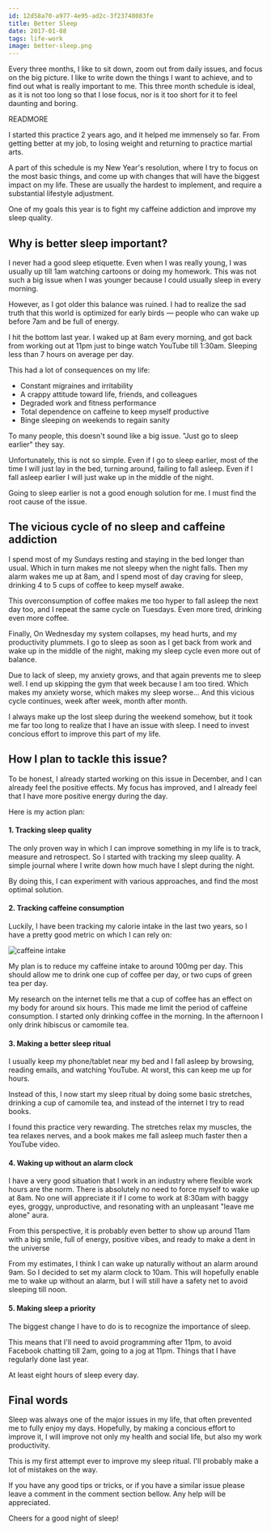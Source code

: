 ```yaml
---
id: 12d58a70-a977-4e95-ad2c-3f23748083fe
title: Better Sleep
date: 2017-01-08
tags: life-work
image: better-sleep.png
---
```


Every three months, I like to sit down, zoom out from daily issues, and
focus on the big picture. I like to write down the things I want to
achieve, and to find out what is really important to me. This three month
schedule is ideal, as it is not too long so that I lose focus, nor is it too
short for it to feel daunting and boring.

READMORE

I started this practice 2 years ago, and it helped me immensely so far. From
getting better at my job, to losing weight and returning to practice martial
arts.

A part of this schedule is my New Year's resolution, where I try to focus on the
most basic things, and come up with changes that will have the biggest impact
on my life. These are usually the hardest to implement, and require a
substantial lifestyle adjustment.

One of my goals this year is to fight my caffeine addiction and improve my sleep
quality.

## Why is better sleep important?

I never had a good sleep etiquette. Even when I was really young, I was usually
up till 1am watching cartoons or doing my homework. This was not such a big issue
when I was younger because I could usually sleep in every morning.

However, as I got older this balance was ruined. I had to realize the sad truth
that this world is optimized for early birds &mdash; people who can wake up
before 7am and be full of energy.

I hit the bottom last year. I waked up at 8am every morning, and got back from
working out at 11pm just to binge watch YouTube till 1:30am. Sleeping less than
7 hours on average per day.

This had a lot of consequences on my life:

- Constant migraines and irritability
- A crappy attitude toward life, friends, and colleagues
- Degraded work and fitness performance
- Total dependence on caffeine to keep myself productive
- Binge sleeping on weekends to regain sanity

To many people, this doesn't sound like a big issue. "Just go to sleep earlier"
they say.

Unfortunately, this is not so simple. Even if I go to sleep earlier,
most of the time I will just lay in the bed, turning around, failing to fall
asleep. Even if I fall asleep earlier I will just wake up in the middle of
the night.

Going to sleep earlier is not a good enough solution for me. I must find the
root cause of the issue.

## The vicious cycle of no sleep and caffeine addiction

I spend most of my Sundays resting and staying in the bed longer than usual.
Which in turn makes me not sleepy when the night falls. Then my alarm wakes
me up at 8am, and I spend most of day craving for sleep, drinking 4 to 5 cups of
coffee to keep myself awake.

This overconsumption of coffee makes me too hyper to fall asleep the next day
too, and I repeat the same cycle on Tuesdays. Even more tired, drinking even
more coffee.

Finally, On Wednesday my system collapses, my head hurts, and my productivity
plummets. I go to sleep as soon as I get back from work and wake up in the
middle of the night, making my sleep cycle even more out of balance.

Due to lack of sleep, my anxiety grows, and that again prevents me to sleep
well. I end up skipping the gym that week because I am too tired. Which makes
my anxiety worse, which makes my sleep worse... And this vicious cycle
continues, week after week, month after month.

I always make up the lost sleep during the weekend somehow, but it
took me far too long to realize that I have an issue with sleep. I need to
invest concious effort to improve this part of my life.

## How I plan to tackle this issue?

To be honest, I already started working on this issue in December, and I can
already feel the positive effects. My focus has improved, and I already feel
that I have more positive energy during the day.

Here is my action plan:

#### 1. Tracking sleep quality

The only proven way in which I can improve something in my life is to track,
measure and retrospect. So I started with tracking my sleep quality. A simple
journal where I write down how much have I slept during the night.

By doing this, I can experiment with various approaches, and find the most
optimal solution.

#### 2. Tracking caffeine consumption

Luckily, I have been tracking my calorie intake in the last two years, so I
have a pretty good metric on which I can rely on:

![caffeine intake](images/better-sleep/caffeine.png)

My plan is to reduce my caffeine intake to around 100mg per day. This should
allow me to drink one cup of coffee per day, or two cups of green tea per day.

My research on the internet tells me that a cup of coffee has an effect on my
body for around six hours. This made me limit the period of caffeine
consumption. I started only drinking coffee in the morning. In the afternoon I
only drink hibiscus or camomile tea.

#### 3. Making a better sleep ritual

I usually keep my phone/tablet near my bed and I fall asleep by browsing,
reading emails, and watching YouTube. At worst, this can keep me up for hours.

Instead of this, I now start my sleep ritual by doing some basic stretches,
drinking a cup of camomile tea, and instead of the internet I try to read books.

I found this practice very rewarding. The stretches relax my muscles, the tea
relaxes nerves, and a book makes me fall asleep much faster then a YouTube
video.

#### 4. Waking up without an alarm clock

I have a very good situation that I work in an industry where flexible work
hours are the norm. There is absolutely no need to force myself to wake up at
8am. No one will appreciate it if I come to work at 8:30am with baggy eyes,
groggy, unproductive, and resonating with an unpleasant "leave me alone" aura.

From this perspective, it is probably even better to show up around 11am
with a big smile, full of energy, positive vibes, and ready to make a dent in
the universe

From my estimates, I think I can wake up naturally without an alarm around
9am. So I decided to set my alarm clock to 10am. This will hopefully enable me
to wake up without an alarm, but I will still have a safety net to avoid
sleeping till noon.

#### 5. Making sleep a priority

The biggest change I have to do is to recognize the importance of sleep.

This means that I'll need to avoid programming after 11pm, to avoid Facebook
chatting till 2am, going to a jog at 11pm. Things that I have regularly done
last year.

At least eight hours of sleep every day.

## Final words

Sleep was always one of the major issues in my life, that often prevented me to
fully enjoy my days. Hopefully, by making a concious effort to improve it, I
will improve not only my health and social life, but also my work productivity.

This is my first attempt ever to improve my sleep ritual. I'll probably make a
lot of mistakes on the way.

If you have any good tips or tricks, or if you have a similar issue please
leave a comment in the comment section bellow. Any help will be appreciated.

Cheers for a good night of sleep!
